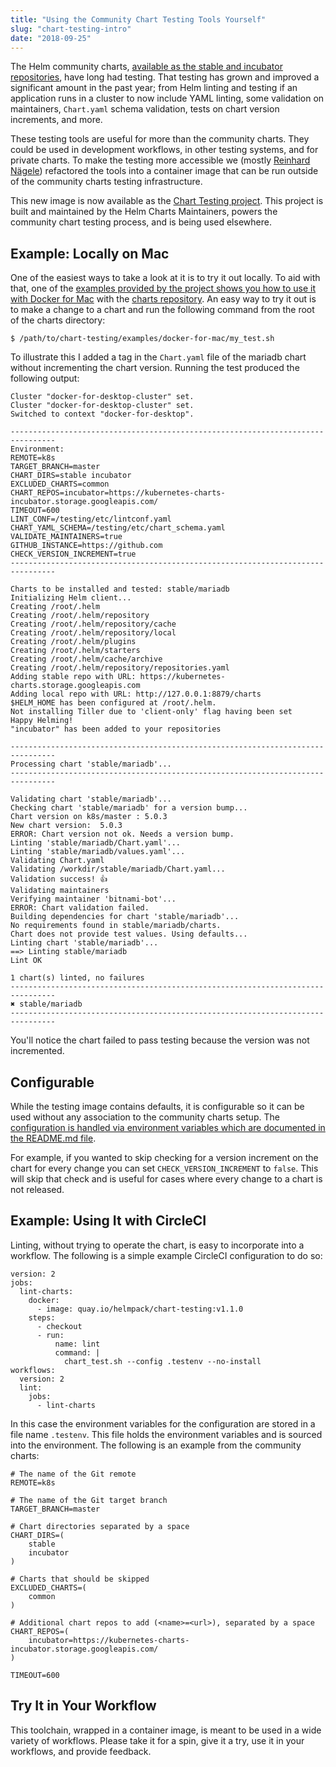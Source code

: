 ```yaml
---
title: "Using the Community Chart Testing Tools Yourself"
slug: "chart-testing-intro"
date: "2018-09-25"
---
```


The Helm community charts, [available as the stable and incubator repositories](https://github.com/helm/charts), have long had testing. That testing has grown and improved a significant amount in the past year; from Helm linting and testing if an application runs in a cluster to now include YAML linting, some validation on maintainers, `Chart.yaml` schema validation, tests on chart version increments, and more.  <!-- truncate -->

These testing tools are useful for more than the community charts. They could be used in development workflows, in other testing systems, and for private charts. To make the testing more accessible we (mostly [Reinhard Nägele](https://github.com/unguiculus/)) refactored the tools into a container image that can be run outside of the community charts testing infrastructure.

This new image is now available as the [Chart Testing project](https://github.com/helm/chart-testing). This project is built and maintained by the Helm Charts Maintainers, powers the community chart testing process, and is being used elsewhere.

## Example: Locally on Mac

One of the easiest ways to take a look at it is to try it out locally. To aid with that, one of the [examples provided by the project shows you how to use it with Docker for Mac](https://github.com/helm/chart-testing/tree/main/examples/docker-for-mac) with the [charts repository](https://github.com/helm/charts). An easy way to try it out is to make a change to a chart and run the following command from the root of the charts directory:

    $ /path/to/chart-testing/examples/docker-for-mac/my_test.sh

To illustrate this I added a tag in the `Chart.yaml` file of the mariadb chart without incrementing the chart version. Running the test produced the following output:

    Cluster "docker-for-desktop-cluster" set.
    Cluster "docker-for-desktop-cluster" set.
    Switched to context "docker-for-desktop".

    --------------------------------------------------------------------------------
    Environment:
    REMOTE=k8s
    TARGET_BRANCH=master
    CHART_DIRS=stable incubator
    EXCLUDED_CHARTS=common
    CHART_REPOS=incubator=https://kubernetes-charts-incubator.storage.googleapis.com/
    TIMEOUT=600
    LINT_CONF=/testing/etc/lintconf.yaml
    CHART_YAML_SCHEMA=/testing/etc/chart_schema.yaml
    VALIDATE_MAINTAINERS=true
    GITHUB_INSTANCE=https://github.com
    CHECK_VERSION_INCREMENT=true
    --------------------------------------------------------------------------------

    Charts to be installed and tested: stable/mariadb
    Initializing Helm client...
    Creating /root/.helm
    Creating /root/.helm/repository
    Creating /root/.helm/repository/cache
    Creating /root/.helm/repository/local
    Creating /root/.helm/plugins
    Creating /root/.helm/starters
    Creating /root/.helm/cache/archive
    Creating /root/.helm/repository/repositories.yaml
    Adding stable repo with URL: https://kubernetes-charts.storage.googleapis.com
    Adding local repo with URL: http://127.0.0.1:8879/charts
    $HELM_HOME has been configured at /root/.helm.
    Not installing Tiller due to 'client-only' flag having been set
    Happy Helming!
    "incubator" has been added to your repositories

    --------------------------------------------------------------------------------
    Processing chart 'stable/mariadb'...
    --------------------------------------------------------------------------------

    Validating chart 'stable/mariadb'...
    Checking chart 'stable/mariadb' for a version bump...
    Chart version on k8s/master : 5.0.3
    New chart version:  5.0.3
    ERROR: Chart version not ok. Needs a version bump.
    Linting 'stable/mariadb/Chart.yaml'...
    Linting 'stable/mariadb/values.yaml'...
    Validating Chart.yaml
    Validating /workdir/stable/mariadb/Chart.yaml...
    Validation success! 👍
    Validating maintainers
    Verifying maintainer 'bitnami-bot'...
    ERROR: Chart validation failed.
    Building dependencies for chart 'stable/mariadb'...
    No requirements found in stable/mariadb/charts.
    Chart does not provide test values. Using defaults...
    Linting chart 'stable/mariadb'...
    ==> Linting stable/mariadb
    Lint OK

    1 chart(s) linted, no failures
    --------------------------------------------------------------------------------
    ✖︎ stable/mariadb
    --------------------------------------------------------------------------------

You'll notice the chart failed to pass testing because the version was not incremented.

## Configurable

While the testing image contains defaults, it is configurable so it can be used without any association to the community charts setup. The [configuration is handled via environment variables which are documented in the README.md file](https://github.com/helm/chart-testing/blob/main/README.md#configuration).

For example, if you wanted to skip checking for a version increment on the chart for every change you can set `CHECK_VERSION_INCREMENT` to `false`. This will skip that check and is useful for cases where every change to a chart is not released.

## Example: Using It with CircleCI

Linting, without trying to operate the chart, is easy to incorporate into a workflow. The following is a simple example CircleCI configuration to do so:

    version: 2
    jobs:
      lint-charts:
        docker:
          - image: quay.io/helmpack/chart-testing:v1.1.0
        steps:
          - checkout
          - run:
              name: lint
              command: |
                chart_test.sh --config .testenv --no-install
    workflows:
      version: 2
      lint:
        jobs:
          - lint-charts

In this case the environment variables for the configuration are stored in a file name `.testenv`. This file holds the environment variables and is sourced into the environment. The following is an example from the community charts:

    # The name of the Git remote
    REMOTE=k8s

    # The name of the Git target branch
    TARGET_BRANCH=master

    # Chart directories separated by a space
    CHART_DIRS=(
        stable
        incubator
    )

    # Charts that should be skipped
    EXCLUDED_CHARTS=(
        common
    )

    # Additional chart repos to add (<name>=<url>), separated by a space
    CHART_REPOS=(
        incubator=https://kubernetes-charts-incubator.storage.googleapis.com/
    )

    TIMEOUT=600

## Try It in Your Workflow

This toolchain, wrapped in a container image, is meant to be used in a wide variety of workflows. Please take it for a spin, give it a try, use it in your workflows, and provide feedback.
